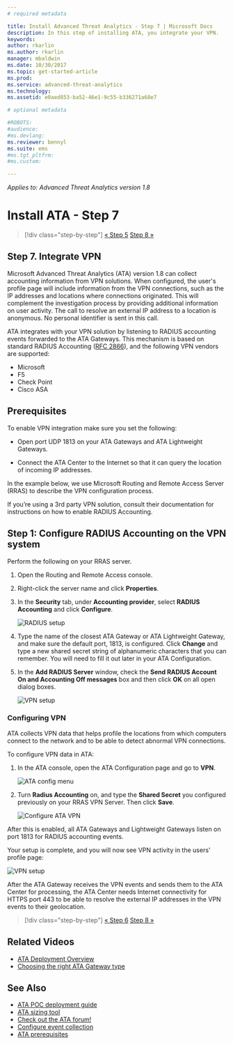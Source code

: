 ```yaml
---
# required metadata

title: Install Advanced Threat Analytics - Step 7 | Microsoft Docs
description: In this step of installing ATA, you integrate your VPN.
keywords:
author: rkarlin
ms.author: rkarlin
manager: mbaldwin
ms.date: 10/30/2017
ms.topic: get-started-article
ms.prod:
ms.service: advanced-threat-analytics
ms.technology:
ms.assetid: e0aed853-ba52-46e1-9c55-b336271a68e7

# optional metadata

#ROBOTS:
#audience:
#ms.devlang:
ms.reviewer: bennyl
ms.suite: ems
#ms.tgt_pltfrm:
#ms.custom:

---
```


*Applies to: Advanced Threat Analytics version 1.8*



# Install ATA - Step 7

>[!div class="step-by-step"]
[« Step 5](install-ata-step5.md)
[Step 8 »](install-ata-step7.md)

## Step 7. Integrate VPN

Microsoft Advanced Threat Analytics (ATA) version 1.8 can collect accounting information from VPN solutions. When configured, the user's profile page will include information from the VPN connections, such as the IP addresses and locations where connections originated. This will complement the investigation process by providing additional information on user activity. The call to resolve an external IP address to a location is anonymous. No personal identifier is sent in this call.

ATA integrates with your VPN solution by listening to RADIUS accounting events forwarded to the ATA Gateways. This mechanism is based on standard RADIUS Accounting ([RFC 2866](https://tools.ietf.org/html/rfc2866)), and the following VPN vendors are supported:

-	Microsoft
-	F5
-	Check Point
-	Cisco ASA

## Prerequisites

To enable VPN integration make sure you set the following:

-	Open port UDP 1813 on your ATA Gateways and ATA Lightweight Gateways.

-	Connect the ATA Center to the Internet so that it can query the location of incoming IP addresses.

In the example below, we use Microsoft Routing and Remote Access Server (RRAS) to describe the VPN configuration process.

If you’re using a 3rd party VPN solution, consult their documentation for instructions on how to enable RADIUS Accounting.

## Step 1: Configure RADIUS Accounting on the VPN system

Perform the following on your RRAS server.
 
1.	Open the Routing and Remote Access console.
2.	Right-click the server name and click **Properties**.
3.	In the **Security** tab, under **Accounting provider**, select **RADIUS Accounting** and click **Configure**.

    ![RADIUS setup](./media/radius-setup.png)

4.	Type the name of the closest ATA Gateway or ATA Lightweight Gateway, and make sure the default port, 1813, is configured. Click **Change** and type a new shared secret string of alphanumeric characters that you can remember. You will need to fill it out later in your ATA Configuration.

5.	In the **Add RADIUS Server** window, check the **Send RADIUS Account On and Accounting Off messages** box and then click **OK** on all open dialog boxes.
 
     ![VPN setup](./media/vpn-set-accounting.png)
     
### Configuring VPN

ATA collects VPN data that helps profile the locations from which computers connect to the network and to be able to detect abnormal VPN connections.

To configure VPN data in ATA:

1.	In the ATA console, open the ATA Configuration page and go to **VPN**.
 
      ![ATA config menu](./media/config-menu.png)

2.	Turn **Radius Accounting** on, and type the **Shared Secret** you configured previously on your RRAS VPN Server. Then click **Save**.
 

     ![Configure ATA VPN](./media/vpn.png)


After this is enabled, all ATA Gateways and Lightweight Gateways listen on port 1813 for RADIUS accounting events. 

Your setup is complete, and you will now see VPN activity in the users' profile page:
 
   ![VPN setup](./media/vpn-user.png)

After the ATA Gateway receives the VPN events and sends them to the ATA Center for processing, the ATA Center needs Internet connectivity for HTTPS port 443 to be able to resolve the external IP addresses in the VPN events to their geolocation.





>[!div class="step-by-step"]
[« Step 6](install-ata-step5.md)
[Step 8 »](install-ata-step7.md)



## Related Videos
- [ATA Deployment Overview](https://channel9.msdn.com/Shows/Microsoft-Security/Overview-of-ATA-Deployment-in-10-Minutes)
- [Choosing the right ATA Gateway type](https://channel9.msdn.com/Shows/Microsoft-Security/ATA-Deployment-Choose-the-Right-Gateway-Type)


## See Also
- [ATA POC deployment guide](http://aka.ms/atapoc)
- [ATA sizing tool](http://aka.ms/atasizingtool)
- [Check out the ATA forum!](https://social.technet.microsoft.com/Forums/security/home?forum=mata)
- [Configure event collection](configure-event-collection.md)
- [ATA prerequisites](ata-prerequisites.md)

